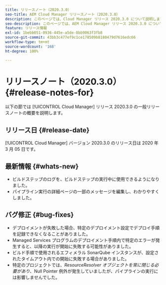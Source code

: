 ```yaml
---
title: リリースノート（2020.3.0）
seo-title: AEM Cloud Manager リリースノート（2020.3.0）
description: このページでは、Cloud Manager リリース 2020.3.0 について説明します。
seo-description: このページでは、AEM Cloud Manager リリース 2020.3.0 について説明します。
feature: リリース情報
exl-id: 1bebb051-0936-445e-a5de-8bb9063f3fb8
source-git-commit: 43bb3c477ef9c1ce178509b8180479d7616edc66
workflow-type: tm+mt
source-wordcount: '168'
ht-degree: 100%

---
```


# リリースノート（2020.3.0） {#release-notes-for}

以下の節では [!UICONTROL Cloud Manager] リリース 2020.3.0 の一般リリースノートの概要を説明します。

## リリース日 {#release-date}

[!UICONTROL Cloud Manager] バージョン 2020.3.0 のリリース日は 2020 年 3 月 05 日です。

## 最新情報 {#whats-new}

* ビルドステップのログを、ビルドステップの実行中に使用できるようになりました。
* パイプライン実行の詳細ページの一部のメッセージを編集し、わかりやすくしました。

## バグ修正 {#bug-fixes}

* デプロイメントが失敗した場合、特定のデプロイメント設定でデプロイ手順を記録できなくなることがありました。
* Managed Services プログラムのデプロイメント手順内で特定のエラーが発生すると、以降の実行が開始に失敗する可能性がありました。
* ビルド手順で使用されるエフィメラル SonarQube インスタンスが、設定されたタイムアウト内での開始に失敗する場合がありました。
* 特定のプロジェクトでは、*ResourceResolver オブジェクトを常に閉じる必要があり*、Null Pointer 例外が発生していましたが、パイプラインの実行には影響しませんでした。
